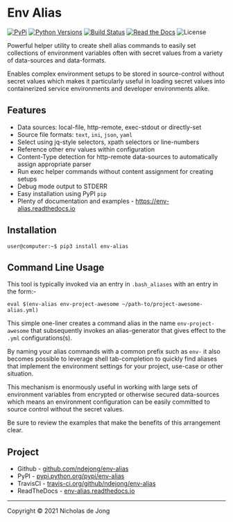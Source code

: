 # Env Alias

[![PyPi](https://img.shields.io/pypi/v/env-alias.svg)](https://pypi.python.org/pypi/env-alias/)
[![Python Versions](https://img.shields.io/pypi/pyversions/env-alias.svg)](https://github.com/ndejong/env-alias/)
[![Build Status](https://api.travis-ci.org/ndejong/env-alias.svg?branch=master)](https://travis-ci.org/ndejong/env-alias/)
[![Read the Docs](https://img.shields.io/readthedocs/env-alias)](https://env-alias.readthedocs.io)
![License](https://img.shields.io/github/license/ndejong/env-alias.svg)

Powerful helper utility to create shell alias commands to easily set collections of environment 
variables often with secret values from a variety of data-sources and data-formats.

Enables complex environment setups to be stored in source-control without secret values which makes 
it particularly useful in loading secret values into containerized service environments and developer 
environments alike.

## Features
* Data sources: local-file, http-remote, exec-stdout or directly-set
* Source file formats: `text`, `ini`, `json`, `yaml`
* Select using jq-style selectors, xpath selectors or line-numbers
* Reference other env values within configuration
* Content-Type detection for http-remote data-sources to automatically assign appropriate parser
* Run exec helper commands without content assignment for creating setups 
* Debug mode output to STDERR
* Easy installation using PyPI `pip`
* Plenty of documentation and examples - https://env-alias.readthedocs.io

## Installation
```shell
user@computer:~$ pip3 install env-alias
```

## Command Line Usage
This tool is typically invoked via an entry in `.bash_aliases` with an entry in the form:-
```shell
eval $(env-alias env-project-awesome ~/path-to/project-awesome-alias.yml)
```

This simple one-liner creates a command alias in the name `env-project-awesome` that subsequently invokes
an alias-generator that gives effect to the `.yml` configurations(s). 

By naming your alias commands with a common prefix such as `env-` it also becomes possible to leverage 
shell tab-completion to quickly find aliases that implement the environment settings for your project, 
use-case or other situation.

This mechanism is enormously useful in working with large sets of environment variables from encrypted 
or otherwise secured data-sources which means an environment configuration can be easily committed to 
source control without the secret values.

Be sure to review the examples that make the benefits of this arrangement clear.

## Project
* Github - [github.com/ndejong/env-alias](https://github.com/ndejong/env-alias)
* PyPI - [pypi.python.org/pypi/env-alias](https://pypi.python.org/pypi/env-alias/)
* TravisCI - [travis-ci.org/github/ndejong/env-alias](https://travis-ci.org/github/ndejong/env-alias)
* ReadTheDocs - [env-alias.readthedocs.io](https://env-alias.readthedocs.io)

---
Copyright &copy; 2021 Nicholas de Jong
